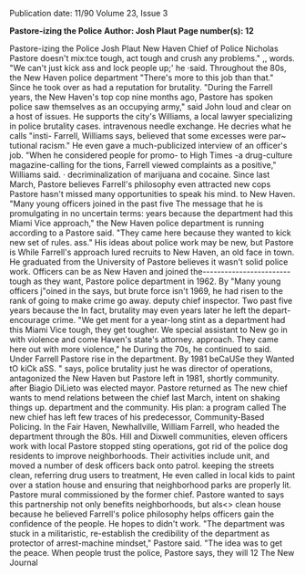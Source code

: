 Publication date: 11/90
Volume 23, Issue 3

**Pastore-izing the Police**
**Author: Josh Plaut**
**Page number(s): 12**

Pastore-izing the Police 
Josh Plaut 
New Haven Chief of Police Nicholas Pastore doesn't mix:tce 
tough, act tough and crush any problems." 
,, 
words. "We can't just kick ass and lock people up;' he ·said. 
Throughout the 80s, the New Haven police department 
"There's more to this job than that." Since he took over as 
had a reputation for brutality. "During the Farrell years, the 
New Haven's top cop nine months ago, Pastore has spoken 
police saw themselves as an occupying army," said John 
loud and clear on a host of issues. He supports the city's 
Williams, a local lawyer specializing in police brutality cases. 
intravenous needle exchange. He decries what he calls "insti-
Farrell, Williams says, believed that some excesses were par~ 
tutional racism." He even gave a much-publicized interview 
of an officer's job. "When he considered people for promo-
to High Times -a drug-culture magazine-calling for the 
tions, Farrell viewed complaints as a positive," Williams said. · 
decriminalization of marijuana and cocaine. Since last March, 
Pastore believes Farrell's philosophy even attracted new cops 
Pastore hasn't missed many opportunities to speak his mind. 
to New Haven. "Many young officers joined in the past five 
The message that he is promulgating in no uncertain terms: 
years because the department had this Miami Vice approach," 
the New Haven police department is running according to a 
Pastore said. "They came here because they wanted to kick 
new set of rules. 
ass." 
His ideas about police work may be new, but Pastore is 
While Farrell's approach lured recruits to New Haven, 
an old face in town. He graduated from the University of 
Pastore believes it wasn't solid police work. Officers can be as 
New Haven and joined the------------------------ tough as they want, Pastore 
police department in 1962. By "Many young officers j"oined in the 
says, but brute force isn't 
1969, he had risen to the rank of 
going to make crime go away. 
deputy chief inspector. Two past five years because the 
In fact, brutality may even 
years later he left the depart-
encourage crime. "We get 
ment for a year-long stint as a department had this Miami Vice 
tough, they get tougher. We 
special 
assistant to New 
go in with violence and come 
Haven's 
state's 
attorney. approach. They came here 
out with more violence," he 
During the 70s, he continued to 
said. Under Farrell Pastore 
rise in the department. By 1981 beCaUSe they Wanted tO kiCk aSS. " 
says, police brutality just 
he was director of operations, 
antagonized the New Haven 
but Pastore left in 1981, shortly 
community. 
after Biagio DiLieto was elected mayor. Pastore returned as 
The new chief wants to mend relations between the 
chief last March, intent on shaking things up. 
department and the community. His plan: a program called 
The new chief has left few traces of his predecessor, 
Community-Based Policing. In the Fair Haven, Newhallville, 
William Farrell, who headed the department through the 80s. 
Hill and Dixwell communities, eleven officers work with local 
Pastore stopped sting operations, got rid of the police dog 
residents to improve neighborhoods. Their activities include 
unit, and moved a number of desk officers back onto patrol. 
keeping the streets clean, referring drug users to treatment, 
He even called in local kids to paint over a station house 
and ensuring that neighborhood parks are properly lit. Pastore 
mural commissioned by the former chief. Pastore wanted to 
says this partnership not only benefits neighborhoods, but als<> 
clean house because he believed Farrell's police philosophy 
helps officers gain the confidence of the people. He hopes to 
didn't work. "The department was stuck in a militaristic, 
re-establish the credibility of the department as protector of 
arrest-machine mindset," Pastore said. "The idea was to get 
the peace. When people trust the police, Pastore says, they will 
12 The New Journal